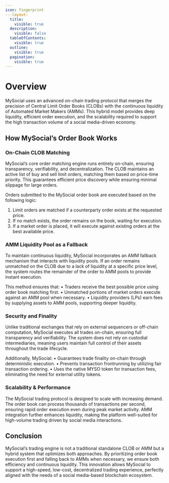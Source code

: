 ```yaml
---
icon: fingerprint
---layout:
  title:
    visible: true
  description:
    visible: false
  tableOfContents:
    visible: true
  outline:
    visible: true
  pagination:
    visible: true
---
```

# Overview

MySocial uses an advanced on-chain trading protocol that merges the precision of Central Limit Order Books (CLOBs) with the continuous liquidity of Automated Market Makers (AMMs). This hybrid model provides deep liquidity, efficient order execution, and the scalability required to support the high transaction volume of a social media-driven economy.

## How MySocial’s Order Book Works

### On-Chain CLOB Matching

MySocial’s core order matching engine runs entirely on-chain, ensuring transparency, verifiability, and decentralization. The CLOB maintains an active list of buy and sell limit orders, matching them based on price-time priority. This guarantees efficient price discovery while ensuring minimal slippage for large orders.

Orders submitted to the MySocial order book are executed based on the following logic:
1.	Limit orders are matched if a counterparty order exists at the requested price.
2.	If no match exists, the order remains on the book, waiting for execution.
3.	If a market order is placed, it will execute against existing orders at the best available price.

### AMM Liquidity Pool as a Fallback

To maintain continuous liquidity, MySocial incorporates an AMM fallback mechanism that interacts with liquidity pools. If an order remains unmatched on the CLOB due to a lack of liquidity at a specific price level, the system routes the remainder of the order to AMM pools to provide instant execution.

This method ensures that:
•	Traders receive the best possible price using order book matching first.
•	Unmatched portions of market orders execute against an AMM pool when necessary.
•	Liquidity providers (LPs) earn fees by supplying assets to AMM pools, supporting deeper liquidity.

### Security and Finality

Unlike traditional exchanges that rely on external sequencers or off-chain computation, MySocial executes all trades on-chain, ensuring full transparency and verifiability. The system does not rely on custodial intermediaries, meaning users maintain full control of their assets throughout the trade lifecycle.

Additionally, MySocial:
•	Guarantees trade finality on-chain through deterministic execution.
•	Prevents transaction frontrunning by utilizing fair transaction ordering.
•	Uses the native MYSO token for transaction fees, eliminating the need for external utility tokens.

###   Scalability & Performance

The MySocial trading protocol is designed to scale with increasing demand. The order book can process thousands of transactions per second, ensuring rapid order execution even during peak market activity. AMM integration further enhances liquidity, making the platform well-suited for high-volume trading driven by social media interactions.

## Conclusion

MySocial’s trading engine is not a traditional standalone CLOB or AMM but a hybrid system that optimizes both approaches. By prioritizing order book execution first and falling back to AMMs when necessary, we ensure both efficiency and continuous liquidity. This innovation allows MySocial to support a high-speed, low-cost, decentralized trading experience, perfectly aligned with the needs of a social media-based blockchain ecosystem.